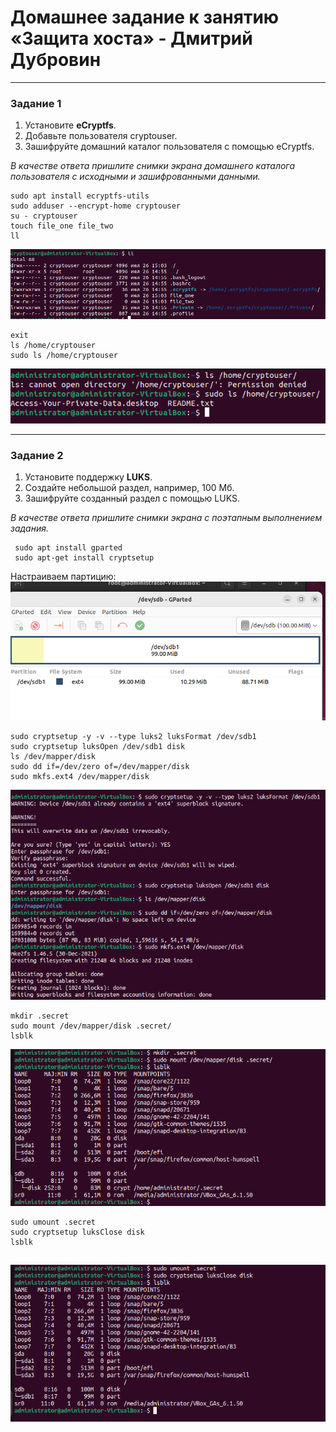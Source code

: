 # Домашнее задание к занятию  «Защита хоста» - Дмитрий Дубровин
------

### Задание 1

1. Установите **eCryptfs**.
2. Добавьте пользователя cryptouser.
3. Зашифруйте домашний каталог пользователя с помощью eCryptfs.

*В качестве ответа пришлите снимки экрана домашнего каталога пользователя с исходными и зашифрованными данными.*  

```shell
sudo apt install ecryptfs-utils
sudo adduser --encrypt-home cryptouser
su - cryptouser
touch file_one file_two
ll
``` 
![1_0.png](img/1_0.png)
```shell
exit
ls /home/cryptouser
sudo ls /home/cryptouser
```
![img.png](img/1_1.png)



------
### Задание 2

1. Установите поддержку **LUKS**.
2. Создайте небольшой раздел, например, 100 Мб.
3. Зашифруйте созданный раздел с помощью LUKS.

*В качестве ответа пришлите снимки экрана с поэтапным выполнением задания.*
```shell
 sudo apt install gparted
 sudo apt-get install cryptsetup
```
Настраиваем партицию:\
![img.png](img/2_0.png)

```shell
sudo cryptsetup -y -v --type luks2 luksFormat /dev/sdb1
sudo cryptsetup luksOpen /dev/sdb1 disk
ls /dev/mapper/disk
sudo dd if=/dev/zero of=/dev/mapper/disk
sudo mkfs.ext4 /dev/mapper/disk
```

![img.png](img/2_1.png)

```shell
mkdir .secret
sudo mount /dev/mapper/disk .secret/
lsblk
```

![img.png](img/2_2.png)

```shell
sudo umount .secret
sudo cryptsetup luksClose disk
lsblk
```
![img.png](img/2_3.png)
-------
